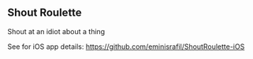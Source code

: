Shout Roulette
-----------------

Shout at an idiot about a thing

See for iOS app details: https://github.com/eminisrafil/ShoutRoulette-iOS
